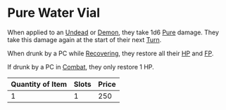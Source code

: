 # Pure Water Vial

When applied to an [Undead](../../../Resources%20for%20GMs/Creatures/Creature%20Types/Undead.md) or [Demon](../../../Resources%20for%20GMs/Creatures/Creature%20Types/Demon.md), they take 1d6 [Pure](../../../Game%20Procedures/Combat/Damage%20Types/Pure.md) damage. They take this damage again at the start of their next [Turn](../../../Game%20Procedures/Core%20Procedures/Turn.md).

When drunk by a PC while [Recovering](../../../Game%20Procedures/Exploration/Delving.md#Recover), they restore all their [HP](../../../Player%20Characters/Derived%20Statistics/Health%20Points.md) and [FP](../../../Player%20Characters/Derived%20Statistics/Fatigue%20Points.md).

If drunk by a PC in [Combat](../../../Game%20Procedures/Combat/Combat.md), they only restore 1 HP.

| Quantity of Item | Slots | Price |
| ---------------- | ----- | ----- |
| 1                | 1     | 250   |
